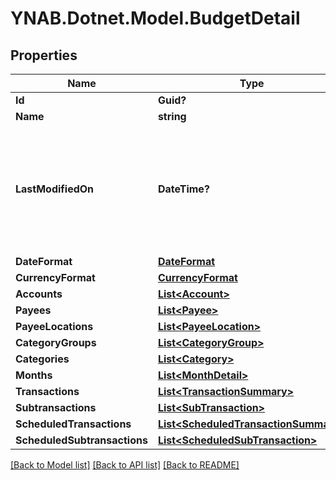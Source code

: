 # YNAB.Dotnet.Model.BudgetDetail
## Properties

Name | Type | Description | Notes
------------ | ------------- | ------------- | -------------
**Id** | **Guid?** |  | 
**Name** | **string** |  | 
**LastModifiedOn** | **DateTime?** | The last time any changes were made to the budget from either a web or mobile client. | [optional] 
**DateFormat** | [**DateFormat**](DateFormat.md) |  | [optional] 
**CurrencyFormat** | [**CurrencyFormat**](CurrencyFormat.md) |  | [optional] 
**Accounts** | [**List&lt;Account&gt;**](Account.md) |  | [optional] 
**Payees** | [**List&lt;Payee&gt;**](Payee.md) |  | [optional] 
**PayeeLocations** | [**List&lt;PayeeLocation&gt;**](PayeeLocation.md) |  | [optional] 
**CategoryGroups** | [**List&lt;CategoryGroup&gt;**](CategoryGroup.md) |  | [optional] 
**Categories** | [**List&lt;Category&gt;**](Category.md) |  | [optional] 
**Months** | [**List&lt;MonthDetail&gt;**](MonthDetail.md) |  | [optional] 
**Transactions** | [**List&lt;TransactionSummary&gt;**](TransactionSummary.md) |  | [optional] 
**Subtransactions** | [**List&lt;SubTransaction&gt;**](SubTransaction.md) |  | [optional] 
**ScheduledTransactions** | [**List&lt;ScheduledTransactionSummary&gt;**](ScheduledTransactionSummary.md) |  | [optional] 
**ScheduledSubtransactions** | [**List&lt;ScheduledSubTransaction&gt;**](ScheduledSubTransaction.md) |  | [optional] 

[[Back to Model list]](../README.md#documentation-for-models) [[Back to API list]](../README.md#documentation-for-api-endpoints) [[Back to README]](../README.md)


